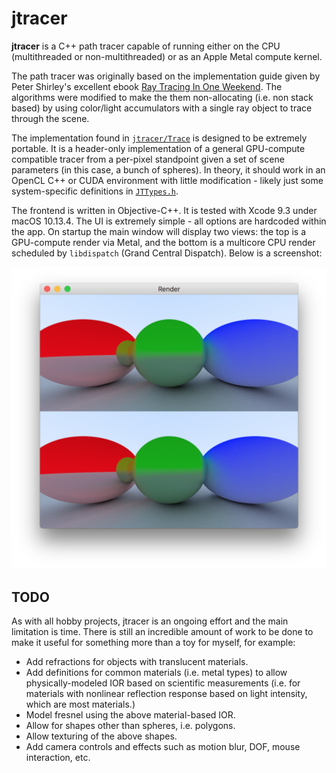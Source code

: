# jtracer

**jtracer** is a C++ path tracer capable of running either on the CPU (multithreaded or non-multithreaded) or as an Apple Metal compute kernel.

The path tracer was originally based on the implementation guide given by Peter Shirley's excellent ebook [Ray Tracing In One Weekend](http://a.co/4ShfDEg). The algorithms were modified to make the them non-allocating (i.e. non stack based) by using color/light accumulators with a single ray object to trace through the scene.

The implementation found in [`jtracer/Trace`](jtracer/Trace) is designed to be extremely portable. It is a header-only implementation of a general GPU-compute compatible tracer from a per-pixel standpoint given a set of scene parameters (in this case, a bunch of spheres). In theory, it should work in an OpenCL C++ or CUDA environment with little modification - likely just some system-specific definitions in [`JTTypes.h`](jtracer/Trace/JTTypes.h).

The frontend is written in Objective-C++. It is tested with Xcode 9.3 under macOS 10.13.4. The UI is extremely simple - all options are hardcoded within the app. On startup the main window will display two views: the top is a GPU-compute render via Metal, and the bottom is a multicore CPU render scheduled by `libdispatch` (Grand Central Dispatch). Below is a screenshot:

<p align="center">
<img src="https://github.com/jonathonracz/jtracer/blob/master/screenshot.png?raw=true" width = 619 alt="Screenshot, as described above.">
</p>

## TODO

As with all hobby projects, jtracer is an ongoing effort and the main limitation is time. There is still an incredible amount of work to be done to make it useful for something more than a toy for myself, for example:

- Add refractions for objects with translucent materials.
- Add definitions for common materials (i.e. metal types) to allow physically-modeled IOR based on scientific measurements (i.e. for materials with nonlinear reflection response based on light intensity, which are most materials.)
- Model fresnel using the above material-based IOR.
- Allow for shapes other than spheres, i.e. polygons.
- Allow texturing of the above shapes.
- Add camera controls and effects such as motion blur, DOF, mouse interaction, etc.
